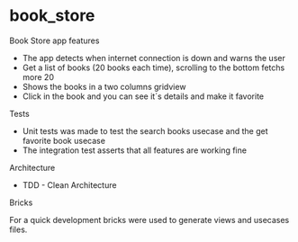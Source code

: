 # book_store

Book Store app features

- The app detects when internet connection is down and warns the user
- Get a list of books (20 books each time), scrolling to the bottom fetchs more 20
- Shows the books in a two columns gridview
- Click in the book and you can see it´s details and make it favorite

Tests

- Unit tests was made to test the search books usecase and the get favorite book usecase
- The integration test asserts that all features are working fine

Architecture

- TDD - Clean Architecture

Bricks

For a quick development bricks were used to generate views and usecases files.
